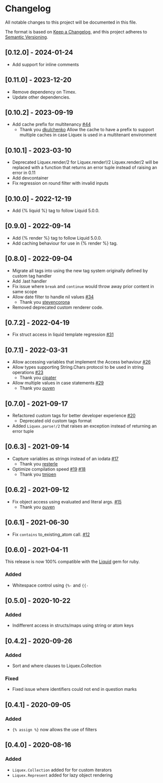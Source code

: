 # Changelog

All notable changes to this project will be documented in this file.

The format is based on [Keep a Changelog](https://keepachangelog.com/en/1.0.0/),
and this project adheres to [Semantic Versioning](https://semver.org/spec/v2.0.0.html).

## [0.12.0] - 2024-01-24

- Add support for inline comments

## [0.11.0] - 2023-12-20

- Remove dependency on Timex.
- Update other dependencies.

## [0.10.2] - 2023-09-19

- Add cache prefix for multitenancy [#44](https://github.com/handlecommerce/liquex/pull/44)
  - Thank you [dkulchenko](https://github.com/dkulchenko)
    Allow the cache to have a prefix to support multiple caches in case Liquex
    is used in a multitenant environment

## [0.10.1] - 2023-03-10

- Deprecated Liquex.render/2 for Liquex.render!/2
    Liquex.render/2 will be replaced with a function that returns an error tuple
    instead of raising an error in 0.11
- Add devcontainer
- Fix regression on round filter with invalid inputs

## [0.10.0] - 2022-12-19

- Add {% liquid %} tag to follow Liquid 5.0.0.

## [0.9.0] - 2022-09-14

- Add {% render %} tag to follow Liquid 5.0.0.
- Add caching behaviour for use in {% render %} tag.

## [0.8.0] - 2022-09-04

- Migrate all tags into using the new tag system originally defined by custom tag handler
- Add .last handler
- Fix issue where `break` and `continue` would throw away prior content in same scope
- Allow date filter to handle nil values [#34](https://github.com/markglenn/liquex/issues/34)
  - Thank you [stevencorona](https://github.com/stevencorona)
- Removed deprecated custom renderer code.

## [0.7.2] - 2022-04-19

- Fix struct access in liquid template regression [#31](https://github.com/markglenn/liquex/issues/31)

## [0.7.1] - 2022-03-31

- Allow accessing variables that implement the Access behaviour [#26](https://github.com/markglenn/liquex/pull/26)
- Allow types supporting String.Chars protocol to be used in string operations [#23](https://github.com/markglenn/liquex/pull/23)
  - Thank you [cipater](https://github.com/cipater)
- Allow multiple values in case statements [#29](https://github.com/markglenn/liquex/pull/29)
  - Thank you [ouven](https://github.com/ouven)

## [0.7.0] - 2021-09-17

- Refactored custom tags for better developer experience [#20](https://github.com/markglenn/liquex/issues/20)
  - Deprecated old custom tags format
- Added `Liquex.parse!/2` that raises an exception instead of returning an error tuple

## [0.6.3] - 2021-09-14

- Capture variables as strings instead of an iodata [#17](https://github.com/markglenn/liquex/pull/17)
  - Thank you [resterle](https://github.com/resterle)
- Optimize compilation speed [#19](https://github.com/markglenn/liquex/pull/19) [#18](https://github.com/markglenn/liquex/issues/18)
  - Thank you [tmjoen](https://github.com/tmjoen)

## [0.6.2] - 2021-09-12

- Fix object access using evaluated and literal args. [#15](https://github.com/markglenn/liquex/pull/15)
  - Thank you [ouven](https://github.com/ouven)

## [0.6.1] - 2021-06-30

- Fix `contains` to_existing_atom call. [#12](https://github.com/markglenn/liquex/issues/12)

## [0.6.0] - 2021-04-11

This release is now 100% compatible with the
[Liquid](https://github.com/Shopify/liquid) gem for ruby.

### Added

- Whitespace control using `{%-` and `{{-`

## [0.5.0] - 2020-10-22

### Added

- Indifferent access in structs/maps using string or atom keys

## [0.4.2] - 2020-09-26

### Added

- Sort and where clauses to Liquex.Collection

### Fixed

- Fixed issue where identifiers could not end in question marks

## [0.4.1] - 2020-09-05

### Added

- `{% assign %}` now allows the use of filters

## [0.4.0] - 2020-08-16

### Added

- `Liquex.Collection` added for for custom iterators
- `Liquex.Represent` added for lazy object rendering
